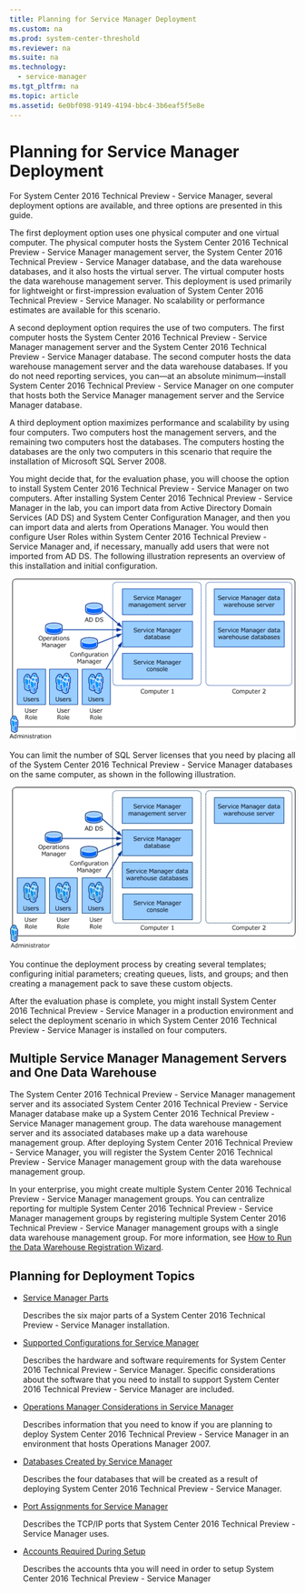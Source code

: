 ```yaml
---
title: Planning for Service Manager Deployment
ms.custom: na
ms.prod: system-center-threshold
ms.reviewer: na
ms.suite: na
ms.technology: 
  - service-manager
ms.tgt_pltfrm: na
ms.topic: article
ms.assetid: 6e0bf098-9149-4194-bbc4-3b6eaf5f5e8e
---
```

# Planning for Service Manager Deployment
For System Center 2016 Technical Preview \- Service Manager, several deployment options are available, and three options are presented in this guide.

The first deployment option uses one physical computer and one virtual computer. The physical computer hosts the System Center 2016 Technical Preview \- Service Manager management server, the System Center 2016 Technical Preview \- Service Manager database, and the data warehouse databases, and it also hosts the virtual server. The virtual computer hosts the data warehouse management server. This deployment is used primarily for lightweight or first\-impression evaluation of System Center 2016 Technical Preview \- Service Manager. No scalability or performance estimates are available for this scenario.

A second deployment option requires the use of two computers. The first computer hosts the System Center 2016 Technical Preview \- Service Manager management server and the System Center 2016 Technical Preview \- Service Manager database. The second computer hosts the data warehouse management server and the data warehouse databases. If you do not need reporting services, you can—at an absolute minimum—install  System Center 2016 Technical Preview \- Service Manager on one computer that hosts both the Service Manager management server and the Service Manager database.

A third deployment option maximizes performance and scalability by using four computers. Two computers host the management servers, and the remaining two computers host the databases. The computers hosting the databases are the only two computers in this scenario that require the installation of Microsoft SQL Server 2008.

You might decide that, for the evaluation phase, you will choose the option to install System Center 2016 Technical Preview \- Service Manager on two computers. After installing System Center 2016 Technical Preview \- Service Manager in the lab, you can import data from Active Directory Domain Services \(AD DS\) and System Center Configuration Manager, and then you can import data and alerts from Operations Manager. You would then configure User Roles within System Center 2016 Technical Preview \- Service Manager and, if necessary, manually add users that were not imported from AD DS. The following illustration represents an overview of this installation and initial configuration.

![](../../media/SM_Installation_Topology.png)

You can limit the number of SQL Server licenses that you need by placing all of the System Center 2016 Technical Preview \- Service Manager databases on the same computer, as shown in the following illustration.

![](../../media/SM_Installation_Topology_Single_SQL.jpg)

You continue the deployment process by creating several templates; configuring initial parameters; creating queues, lists, and groups; and then creating a management pack to save these custom objects.

After the evaluation phase is complete, you might install System Center 2016 Technical Preview \- Service Manager in a production environment and select the deployment scenario in which System Center 2016 Technical Preview \- Service Manager is installed on four computers.

## Multiple Service Manager Management Servers and One Data Warehouse
The System Center 2016 Technical Preview \- Service Manager management server and its associated System Center 2016 Technical Preview \- Service Manager database make up a System Center 2016 Technical Preview \- Service Manager management group. The data warehouse management server and its associated databases make up a data warehouse management group. After deploying System Center 2016 Technical Preview \- Service Manager, you will register the System Center 2016 Technical Preview \- Service Manager management group with the data warehouse management group.

In your enterprise, you might create multiple System Center 2016 Technical Preview \- Service Manager management groups. You can centralize reporting for multiple System Center 2016 Technical Preview \- Service Manager management groups by registering multiple System Center 2016 Technical Preview \- Service Manager management groups with a single data warehouse management group. For more information, see [How to Run the Data Warehouse Registration Wizard](http://go.microsoft.com/fwlink/p/?LinkID=232303).

## Planning for Deployment Topics

-   [Service Manager Parts](Service-Manager-Parts.md)

    Describes the six major parts of a System Center 2016 Technical Preview \- Service Manager installation.

-   [Supported Configurations for Service Manager](Supported-Configurations-for-Service-Manager.md)

    Describes the hardware and software requirements for System Center 2016 Technical Preview \- Service Manager. Specific considerations about the software that you need to install to support System Center 2016 Technical Preview \- Service Manager are included.

-   [Operations Manager Considerations in Service Manager](Operations-Manager-Considerations-in-Service-Manager.md)

    Describes information that you need to know if you are planning to deploy System Center 2016 Technical Preview \- Service Manager in an environment that hosts Operations Manager 2007.

-   [Databases Created by Service Manager](Databases-Created-by-Service-Manager.md)

    Describes the four databases that will be created as a result of deploying System Center 2016 Technical Preview \- Service Manager.

-   [Port Assignments for Service Manager](Port-Assignments-for-Service-Manager.md)

    Describes the TCP\/IP ports that System Center 2016 Technical Preview \- Service Manager uses.

-   [Accounts Required During Setup](Accounts-Required-During-Setup.md)

    Describes the accounts thta you will need in order to setup System Center 2016 Technical Preview \- Service Manager


